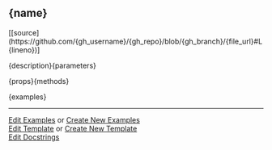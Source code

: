 ## <a id="{id}">{name}</a> 
<div class="docs-source-link" markdown="1">
[[source](https://github.com/{gh_username}/{gh_repo}/blob/{gh_branch}/{file_url}#L{lineno})]
</div>

{description}{parameters}

{props}{methods}

{examples}

___

[Edit Examples](https://github.com/{gh_username}/{gh_repo}/edit/gh-pages/ci/examples/{url}) or 
[Create New Examples](https://github.com/{gh_username}/{gh_repo}/new/gh-pages/?filename=ci/examples/{url}) <br/>
[Edit Template](https://github.com/{gh_username}/{gh_repo}/edit/gh-pages/ci/docs/{url}) or 
[Create New Template](https://github.com/{gh_username}/{gh_repo}/new/gh-pages/?filename=ci/docs/templates/{url}) <br/>
[Edit Docstrings](https://github.com/{gh_username}/{gh_repo}/edit/{gh_branch}/{file_url}#L{lineno}?message=Update%20Docs)